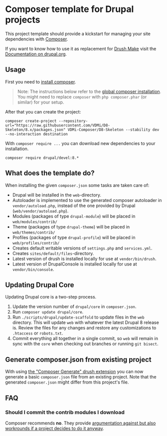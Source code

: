 # Composer template for Drupal projects

This project template should provide a kickstart for managing your site
dependencies with [Composer](https://getcomposer.org/).

If you want to know how to use it as replacement for
[Drush Make](https://github.com/drush-ops/drush/blob/master/docs/make.md) visit
the [Documentation on drupal.org](https://www.drupal.org/node/2471553).

## Usage

First you need to [install composer](https://getcomposer.org/doc/00-intro.md#installation-linux-unix-osx).

> Note: The instructions below refer to the [global composer installation](https://getcomposer.org/doc/00-intro.md#globally).
You might need to replace `composer` with `php composer.phar` (or similar) for your setup.

After that you can create the project:

```
composer create-project --repository-url="https://raw.githubusercontent.com/VDMi/D8-Skeleton/8.x/packages.json" VDMi-Composer/D8-Skeleton --stability dev --no-interaction destination
```

With `composer require ...` you can download new dependencies to your installation.

```
composer require drupal/devel:8.*
```

## What does the template do?

When installing the given `composer.json` some tasks are taken care of:

* Drupal will be installed in the `web`-directory.
* Autoloader is implemented to use the generated composer autoloader in `vendor/autoload.php`,
  instead of the one provided by Drupal (`web/vendor/autoload.php`).
* Modules (packages of type `drupal-module`) will be placed in `web/modules/contrib/`
* Theme (packages of type `drupal-theme`) will be placed in `web/themes/contrib/`
* Profiles (packages of type `drupal-profile`) will be placed in `web/profiles/contrib/`
* Creates default writable versions of `settings.php` and `services.yml`.
* Creates `sites/default/files`-directory.
* Latest version of drush is installed locally for use at `vendor/bin/drush`.
* Latest version of DrupalConsole is installed locally for use at `vendor/bin/console`.

## Updating Drupal Core

Updating Drupal core is a two-step process.

1. Update the version number of `drupal/core` in `composer.json`.
1. Run `composer update drupal/core`.
1. Run `./scripts/drupal/update-scaffold` to update files in the `web` directory.
   This will update `web` with whatever the latest Drupal 8 release is. Review
   the files for any changes and restore any customizations to `.htaccess` or
   `robots.txt`.
1. Commit everything all together in a single commit, so `web` will remain in
   sync with the `core` when checking out branches or running `git bisect`.

## Generate composer.json from existing project

With using [the "Composer Generate" drush extension](https://www.drupal.org/project/composer_generate)
you can now generate a basic `composer.json` file from an existing project. Note
that the generated `composer.json` might differ from this project's file.


## FAQ

### Should I commit the contrib modules I download

Composer recommends **no**. They provide [argumentation against but also workrounds if a project decides to do it anyway](https://getcomposer.org/doc/faqs/should-i-commit-the-dependencies-in-my-vendor-directory.md).
